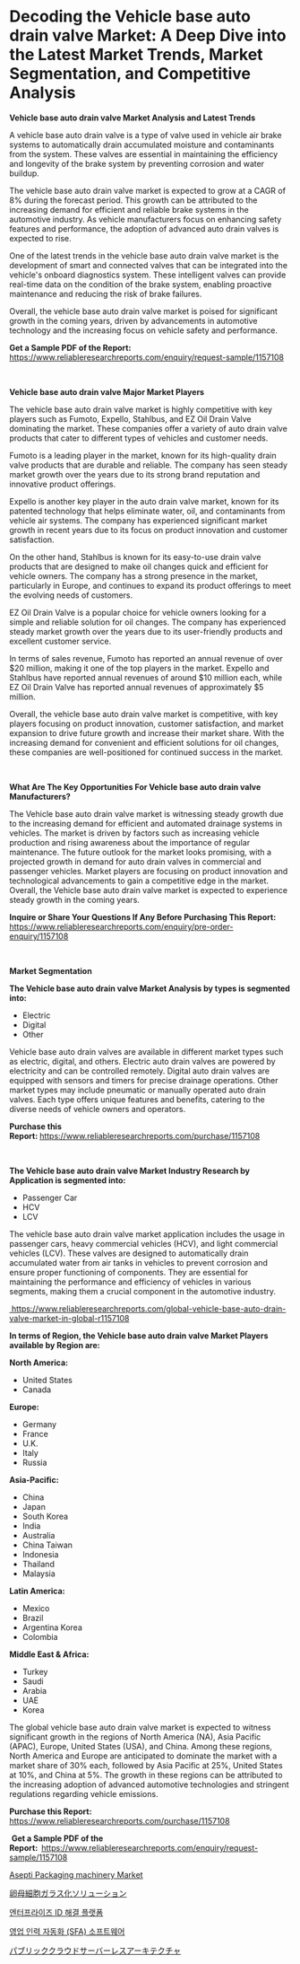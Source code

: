 <p><h1>Decoding the Vehicle base auto drain valve Market: A Deep Dive into the Latest Market Trends, Market Segmentation, and Competitive Analysis</h1></p><p><strong>Vehicle base auto drain valve Market Analysis and Latest Trends</strong></p>
<p><p>A vehicle base auto drain valve is a type of valve used in vehicle air brake systems to automatically drain accumulated moisture and contaminants from the system. These valves are essential in maintaining the efficiency and longevity of the brake system by preventing corrosion and water buildup.</p><p>The vehicle base auto drain valve market is expected to grow at a CAGR of 8% during the forecast period. This growth can be attributed to the increasing demand for efficient and reliable brake systems in the automotive industry. As vehicle manufacturers focus on enhancing safety features and performance, the adoption of advanced auto drain valves is expected to rise.</p><p>One of the latest trends in the vehicle base auto drain valve market is the development of smart and connected valves that can be integrated into the vehicle's onboard diagnostics system. These intelligent valves can provide real-time data on the condition of the brake system, enabling proactive maintenance and reducing the risk of brake failures.</p><p>Overall, the vehicle base auto drain valve market is poised for significant growth in the coming years, driven by advancements in automotive technology and the increasing focus on vehicle safety and performance.</p></p>
<p><strong>Get a Sample PDF of the Report:&nbsp;</strong> <a href="https://www.reliableresearchreports.com/enquiry/request-sample/1157108">https://www.reliableresearchreports.com/enquiry/request-sample/1157108</a></p>
<p>&nbsp;</p>
<p><strong>Vehicle base auto drain valve Major Market Players</strong></p>
<p><p>The vehicle base auto drain valve market is highly competitive with key players such as Fumoto, Expello, Stahlbus, and EZ Oil Drain Valve dominating the market. These companies offer a variety of auto drain valve products that cater to different types of vehicles and customer needs. </p><p>Fumoto is a leading player in the market, known for its high-quality drain valve products that are durable and reliable. The company has seen steady market growth over the years due to its strong brand reputation and innovative product offerings. </p><p>Expello is another key player in the auto drain valve market, known for its patented technology that helps eliminate water, oil, and contaminants from vehicle air systems. The company has experienced significant market growth in recent years due to its focus on product innovation and customer satisfaction.</p><p>On the other hand, Stahlbus is known for its easy-to-use drain valve products that are designed to make oil changes quick and efficient for vehicle owners. The company has a strong presence in the market, particularly in Europe, and continues to expand its product offerings to meet the evolving needs of customers.</p><p>EZ Oil Drain Valve is a popular choice for vehicle owners looking for a simple and reliable solution for oil changes. The company has experienced steady market growth over the years due to its user-friendly products and excellent customer service.</p><p>In terms of sales revenue, Fumoto has reported an annual revenue of over $20 million, making it one of the top players in the market. Expello and Stahlbus have reported annual revenues of around $10 million each, while EZ Oil Drain Valve has reported annual revenues of approximately $5 million.</p><p>Overall, the vehicle base auto drain valve market is competitive, with key players focusing on product innovation, customer satisfaction, and market expansion to drive future growth and increase their market share. With the increasing demand for convenient and efficient solutions for oil changes, these companies are well-positioned for continued success in the market.</p></p>
<p>&nbsp;</p>
<p><strong>What Are The Key Opportunities For Vehicle base auto drain valve Manufacturers?</strong></p>
<p><p>The Vehicle base auto drain valve market is witnessing steady growth due to the increasing demand for efficient and automated drainage systems in vehicles. The market is driven by factors such as increasing vehicle production and rising awareness about the importance of regular maintenance. The future outlook for the market looks promising, with a projected growth in demand for auto drain valves in commercial and passenger vehicles. Market players are focusing on product innovation and technological advancements to gain a competitive edge in the market. Overall, the Vehicle base auto drain valve market is expected to experience steady growth in the coming years.</p></p>
<p><strong>Inquire or Share Your Questions If Any Before Purchasing This Report:</strong> <a href="https://www.reliableresearchreports.com/enquiry/pre-order-enquiry/1157108">https://www.reliableresearchreports.com/enquiry/pre-order-enquiry/1157108</a></p>
<p>&nbsp;</p>
<p><strong>Market Segmentation</strong></p>
<p><strong>The Vehicle base auto drain valve Market Analysis by types is segmented into:</strong></p>
<p><ul><li>Electric</li><li>Digital</li><li>Other</li></ul></p>
<p><p>Vehicle base auto drain valves are available in different market types such as electric, digital, and others. Electric auto drain valves are powered by electricity and can be controlled remotely. Digital auto drain valves are equipped with sensors and timers for precise drainage operations. Other market types may include pneumatic or manually operated auto drain valves. Each type offers unique features and benefits, catering to the diverse needs of vehicle owners and operators.</p></p>
<p><strong>Purchase this Report:&nbsp;</strong><a href="https://www.reliableresearchreports.com/purchase/1157108">https://www.reliableresearchreports.com/purchase/1157108</a></p>
<p>&nbsp;</p>
<p><strong>The Vehicle base auto drain valve Market Industry Research by Application is segmented into:</strong></p>
<p><ul><li>Passenger Car</li><li>HCV</li><li>LCV</li></ul></p>
<p><p>The vehicle base auto drain valve market application includes the usage in passenger cars, heavy commercial vehicles (HCV), and light commercial vehicles (LCV). These valves are designed to automatically drain accumulated water from air tanks in vehicles to prevent corrosion and ensure proper functioning of components. They are essential for maintaining the performance and efficiency of vehicles in various segments, making them a crucial component in the automotive industry.</p></p>
<p><a href="https://www.reliableresearchreports.com/global-vehicle-base-auto-drain-valve-market-in-global-r1157108">&nbsp;https://www.reliableresearchreports.com/global-vehicle-base-auto-drain-valve-market-in-global-r1157108</a></p>
<p><strong>In terms of Region, the Vehicle base auto drain valve Market Players available by Region are:</strong></p>
<p>
    <p> <strong> North America: </strong>
        <ul>
            <li>United States</li>
            <li>Canada</li>
        </ul>
        </p> 
    <p> <strong> Europe: </strong>
        <ul>
            <li>Germany</li>
            <li>France</li>
            <li>U.K.</li>
            <li>Italy</li>
            <li>Russia</li>
        </ul>
        </p> 
    <p> <strong> Asia-Pacific: </strong>
        <ul>
            <li>China</li>
            <li>Japan</li>
            <li>South Korea</li>
            <li>India</li>
            <li>Australia</li>
            <li>China Taiwan</li>
            <li>Indonesia</li>
            <li>Thailand</li>
            <li>Malaysia</li>
        </ul>
        </p> 
    <p> <strong> Latin America: </strong>
        <ul>
            <li>Mexico</li>
            <li>Brazil</li>
            <li>Argentina Korea</li>
            <li>Colombia</li>
        </ul>
        </p> 
    <p> <strong> Middle East & Africa: </strong>
        <ul>
            <li>Turkey</li>
            <li>Saudi</li>
            <li>Arabia</li>
            <li>UAE</li>
            <li>Korea</li>
        </ul>
    </p>
    </p>
<p><p>The global vehicle base auto drain valve market is expected to witness significant growth in the regions of North America (NA), Asia Pacific (APAC), Europe, United States (USA), and China. Among these regions, North America and Europe are anticipated to dominate the market with a market share of 30% each, followed by Asia Pacific at 25%, United States at 10%, and China at 5%. The growth in these regions can be attributed to the increasing adoption of advanced automotive technologies and stringent regulations regarding vehicle emissions.</p></p>
<p><strong>Purchase this Report: </strong><a href="https://www.reliableresearchreports.com/purchase/1157108">https://www.reliableresearchreports.com/purchase/1157108</a></p>
<p>&nbsp;<strong>Get a Sample PDF of the Report:&nbsp;&nbsp;</strong><a href="https://www.reliableresearchreports.com/enquiry/request-sample/1157108">https://www.reliableresearchreports.com/enquiry/request-sample/1157108</a></p>
<p><strong></strong></p>
<p><p><a href="https://github.com/kosella/Market-Research-Report-List-3/blob/main/asepti-packaging-machinery-market.md">Asepti Packaging machinery Market</a></p><p><a href="https://medium.com/@hugofirst21/%E5%8D%B5%E6%AF%8D%E7%B4%B0%E8%83%9E%E5%87%8D%E7%B5%90%E4%BF%9D%E5%AD%98%E6%B6%B2%E5%B8%82%E5%A0%B4-2031%E5%B9%B4%E3%81%BE%E3%81%A7%E3%81%AE%E3%83%88%E3%83%AC%E3%83%B3%E3%83%89-%E4%BA%88%E6%B8%AC-%E7%AB%B6%E4%BA%89%E5%88%86%E6%9E%90-26c1bd76fd42">卵母細胞ガラス化ソリューション</a></p><p><a href="https://github.com/chupp85/Market-Research-Report-List-1/blob/main/872941181022.md">엔터프라이즈 ID 해결 플랫폼</a></p><p><a href="https://github.com/JackieFauhey9089475/Market-Research-Report-List-1/blob/main/691942581021.md">영업 인력 자동화 (SFA) 소프트웨어</a></p><p><a href="https://github.com/schmahlson/Market-Research-Report-List-1/blob/main/144035888263.md">パブリッククラウドサーバーレスアーキテクチャ</a></p></p>